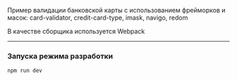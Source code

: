 Пример валидации банковской карты c использованием фрейморков и масок: card-validator, credit-card-type, imask, navigo, redom

В качестве сборщика используется Webpack

<hr />

### Запуска режима разработки

```sh
npm run dev
```

